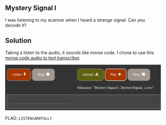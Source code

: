 ## Mystery Signal I

I was listening to my scanner when I heard a strange signal. Can you decode it?

## Solution

Taking a listen to the audio, it sounds like morse code. I chose to use this [morse code audio to text transcriber](https://morsecode.world/international/decoder/audio-decoder-adaptive.html).

![morse code](morsecode.png)

FLAG: `LISTENCAREFULLY`